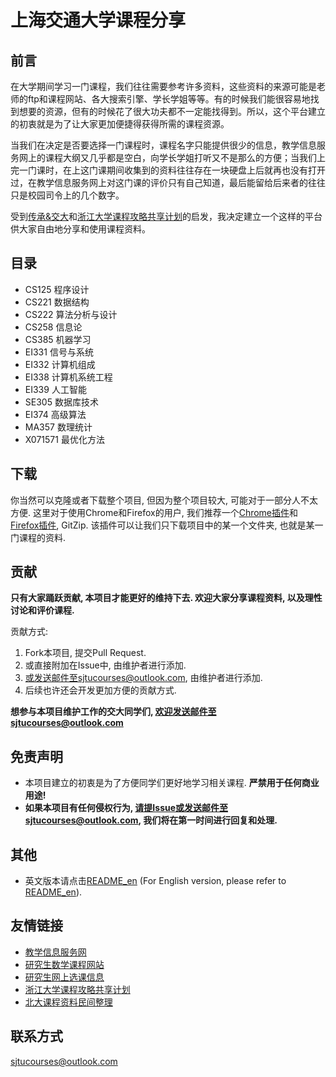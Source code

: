 # 上海交通大学课程分享

## 前言
在大学期间学习一门课程，我们往往需要参考许多资料，这些资料的来源可能是老师的ftp和课程网站、各大搜索引擎、学长学姐等等。有的时候我们能很容易地找到想要的资源，但有的时候花了很大功夫都不一定能找得到。所以，这个平台建立的初衷就是为了让大家更加便捷得获得所需的课程资源。

当我们在决定是否要选择一门课程时，课程名字只能提供很少的信息，教学信息服务网上的课程大纲又几乎都是空白，向学长学姐打听又不是那么的方便；当我们上完一门课时，在上这门课期间收集到的资料往往存在一块硬盘上后就再也没有打开过，在教学信息服务网上对这门课的评价只有自己知道，最后能留给后来者的往往只是校园司令上的几个数字。

受到[传承&交大](http://share.sjtu.edu.cn)和[浙江大学课程攻略共享计划](https://github.com/QSCTech/zju-icicles)的启发，我决定建立一个这样的平台供大家自由地分享和使用课程资料。

## 目录
- CS125 程序设计
- CS221 数据结构
- CS222 算法分析与设计
- CS258 信息论
- CS385 机器学习
- EI331 信号与系统
- EI332 计算机组成
- EI338 计算机系统工程
- EI339 人工智能
- SE305 数据库技术
- EI374 高级算法
- MA357 数理统计
- X071571 最优化方法

## 下载
你当然可以克隆或者下载整个项目, 但因为整个项目较大, 可能对于一部分人不太方便. 这里对于使用Chrome和Firefox的用户, 我们推荐一个[Chrome插件](https://chrome.google.com/webstore/detail/gitzip-for-github/ffabmkklhbepgcgfonabamgnfafbdlkn?hl=en)和[Firefox插件](https://addons.mozilla.org/en-US/firefox/addon/gitzip/), GitZip. 该插件可以让我们只下载项目中的某一个文件夹, 也就是某一门课程的资料. 


## 贡献 
**只有大家踊跃贡献, 本项目才能更好的维持下去. 欢迎大家分享课程资料, 以及理性讨论和评价课程.** 

贡献方式:

1. Fork本项目, 提交Pull Request.
2. 或直接附加在Issue中, 由维护者进行添加.
3. 或发送邮件至sjtucourses@outlook.com, 由维护者进行添加.
4. 后续也许还会开发更加方便的贡献方式.

**想参与本项目维护工作的交大同学们, 欢迎发送邮件至sjtucourses@outlook.com**


## 免责声明
- 本项目建立的初衷是为了方便同学们更好地学习相关课程. **严禁用于任何商业用途!**
- **如果本项目有任何侵权行为, 请提Issue或发送邮件至sjtucourses@outlook.com, 我们将在第一时间进行回复和处理.**


## 其他
- 英文版本请点击[README_en](https://github.com/CoolPhilChen/SJTU-Courses/blob/master/README_en.md) (For English version, please refer to [README_en](https://github.com/CoolPhilChen/SJTU-Courses/blob/master/README_en.md)).

## 友情链接
- [教学信息服务网](http://electsys.sjtu.edu.cn)
- [研究生数学课程网站](http://math.sjtu.edu.cn/course/Ngraduate/)
- [研究生网上选课信息](http://www.yjs.sjtu.edu.cn:81/epstar/web/outer/KKBJ_CX/kkbj.jsp)
- [浙江大学课程攻略共享计划](https://github.com/QSCTech/zju-icicles)
- [北大课程资料民间整理](https://github.com/lib-pku/libpku)

## 联系方式
sjtucourses@outlook.com